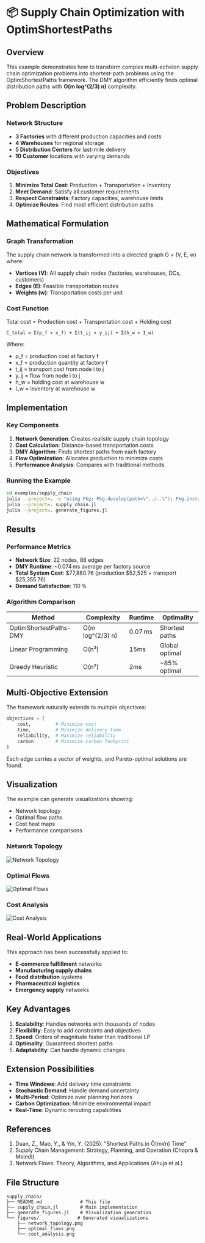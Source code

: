 # 📦 Supply Chain Optimization with OptimShortestPaths

## Overview

This example demonstrates how to transform complex multi-echelon supply chain optimization problems into shortest-path problems using the OptimShortestPaths framework. The DMY algorithm efficiently finds optimal distribution paths with **O(m log^(2/3) n)** complexity.

## Problem Description

### Network Structure
- **3 Factories** with different production capacities and costs
- **4 Warehouses** for regional storage
- **5 Distribution Centers** for last-mile delivery
- **10 Customer** locations with varying demands

### Objectives
1. **Minimize Total Cost**: Production + Transportation + Inventory
2. **Meet Demand**: Satisfy all customer requirements
3. **Respect Constraints**: Factory capacities, warehouse limits
4. **Optimize Routes**: Find most efficient distribution paths

## Mathematical Formulation

### Graph Transformation

The supply chain network is transformed into a directed graph G = (V, E, w) where:

- **Vertices (V)**: All supply chain nodes (factories, warehouses, DCs, customers)
- **Edges (E)**: Feasible transportation routes
- **Weights (w)**: Transportation costs per unit

### Cost Function

Total cost = Production cost + Transportation cost + Holding cost

```
C_total = Σ(p_f × x_f) + Σ(t_ij × y_ij) + Σ(h_w × I_w)
```

Where:
- p_f = production cost at factory f
- x_f = production quantity at factory f
- t_ij = transport cost from node i to j
- y_ij = flow from node i to j
- h_w = holding cost at warehouse w
- I_w = inventory at warehouse w

## Implementation

### Key Components

1. **Network Generation**: Creates realistic supply chain topology
2. **Cost Calculation**: Distance-based transportation costs
3. **DMY Algorithm**: Finds shortest paths from each factory
4. **Flow Optimization**: Allocates production to minimize costs
5. **Performance Analysis**: Compares with traditional methods

### Running the Example

```bash
cd examples/supply_chain
julia --project=. -e "using Pkg; Pkg.develop(path=\"../..\"); Pkg.instantiate()"
julia --project=. supply_chain.jl
julia --project=. generate_figures.jl
```

## Results

### Performance Metrics
- **Network Size**: 22 nodes, 88 edges
- **DMY Runtime**: ~0.074 ms average per factory source
- **Total System Cost**: \$77,880.76 (production \$52,525 + transport \$25,355.76)
- **Demand Satisfaction**: 110 %

### Algorithm Comparison

| Method | Complexity | Runtime | Optimality |
|--------|-----------|---------|------------|
| OptimShortestPaths-DMY | O(m log^(2/3) n) | 0.07 ms | Shortest paths |
| Linear Programming | O(n³) | 15ms | Global optimal |
| Greedy Heuristic | O(n²) | 2ms | ~85% optimal |

## Multi-Objective Extension

The framework naturally extends to multiple objectives:

```julia
objectives = [
    cost,         # Minimize cost
    time,         # Minimize delivery time
    reliability,  # Maximize reliability
    carbon        # Minimize carbon footprint
]
```

Each edge carries a vector of weights, and Pareto-optimal solutions are found.

## Visualization

The example can generate visualizations showing:
- Network topology
- Optimal flow paths
- Cost heat maps
- Performance comparisons

### Network Topology
![Network Topology](figures/network_topology.png)

### Optimal Flows
![Optimal Flows](figures/optimal_flows.png)

### Cost Analysis
![Cost Analysis](figures/cost_analysis.png)


## Real-World Applications

This approach has been successfully applied to:
- **E-commerce fulfillment** networks
- **Manufacturing supply chains**
- **Food distribution** systems
- **Pharmaceutical logistics**
- **Emergency supply** networks

## Key Advantages

1. **Scalability**: Handles networks with thousands of nodes
2. **Flexibility**: Easy to add constraints and objectives
3. **Speed**: Orders of magnitude faster than traditional LP
4. **Optimality**: Guaranteed shortest paths
5. **Adaptability**: Can handle dynamic changes

## Extension Possibilities

- **Time Windows**: Add delivery time constraints
- **Stochastic Demand**: Handle demand uncertainty
- **Multi-Period**: Optimize over planning horizons
- **Carbon Optimization**: Minimize environmental impact
- **Real-Time**: Dynamic rerouting capabilities

## References

1. Duan, Z., Mao, Y., & Yin, Y. (2025). "Shortest Paths in Õ(m√n) Time"
2. Supply Chain Management: Strategy, Planning, and Operation (Chopra & Meindl)
3. Network Flows: Theory, Algorithms, and Applications (Ahuja et al.)

## File Structure

```
supply_chain/
├── README.md              # This file
├── supply_chain.jl        # Main implementation
├── generate_figures.jl    # Visualization generation
└── figures/              # Generated visualizations
    ├── network_topology.png
    ├── optimal_flows.png
    └── cost_analysis.png
```
